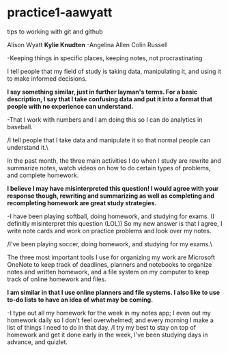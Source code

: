 # practice1-aawyatt
tips to working with git and github

Alison Wyatt
**Kylie Knudten**
-Angelina Allen 
Colin Russell

 -Keeping things in specific places, keeping notes, not procrastinating


I tell people that my field of study is taking data, manipulating it, and using it to make informed decisions. 

**I say something similar, just in further layman's terms. For a basic description, I say that I take confusing data and put it into a format that people with no experience can understand.**

-That I work with numbers and I am doing this so I can do analytics in baseball.

/I tell people that I take data and manipulate it so that normal people can understand it.\

In the past month, the three main activities I do when I study are rewrite and summarize notes, watch videos on how to do certain types of problems, and complete homework. 

**I believe I may have misinterpreted this question! I would agree with your response though, rewriting and summarizing as well as completing and recompleting homework are great study strategies.**

-I have been playing softball, doing homework, and studying for exams. (I definitly misinterpret this question (LOL)) So my new answer is that I agree, I write note cards and work on practice problems and look over my notes. 

/I've been playing soccer, doing homework, and studying for my exams.\

The three most important tools I use for organizing my work are Microsoft OneNote to keep track of deadlines, planners and notebooks to organize notes and written homework, and a file system on my computer to keep track of online homework and files. 

**I am similar in that I use online planners and file systems. I also like to use to-do lists to have an idea of what may be coming.**

-I type out all my homework for the week in my notes app; I even out my homework daily so I don't feel overwhelmed; and every morning I make a list of things I need to do in that day.
/I try my best to stay on top of homework and get it done early in the week, I've been studying days in advance, and quizlet.
